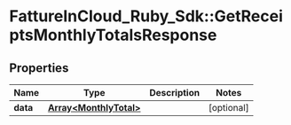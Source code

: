 # FattureInCloud_Ruby_Sdk::GetReceiptsMonthlyTotalsResponse

## Properties

| Name | Type | Description | Notes |
| ---- | ---- | ----------- | ----- |
| **data** | [**Array&lt;MonthlyTotal&gt;**](MonthlyTotal.md) |  | [optional] |


